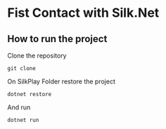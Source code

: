 # Fist Contact with Silk.Net


## How to run the project

Clone the repository

    git clone


On SilkPlay Folder restore the project

    dotnet restore    

And run

    dotnet run
